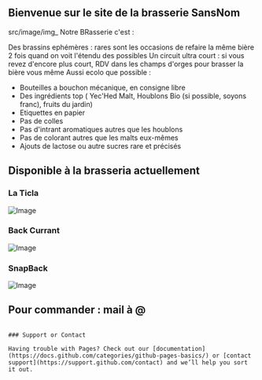 ## Bienvenue sur le site de la brasserie SansNom
src/image/img_
Notre BRasserie c'est :

Des brassins ephémères : rares sont les occasions de refaire la même bière 2 fois quand on voit l'étendu des possibles
Un circuit ultra court : si vous revez d'encore plus court, RDV dans les champs d'orges pour brasser la bière vous même 
Aussi ecolo que possible :
- Bouteilles a bouchon mécanique, en consigne libre
- Des ingrédients top ( Yec'Hed Malt, Houblons Bio (si possible, soyons franc), fruits du jardin)
- Etiquettes en papier
- Pas de colles
- Pas d'intrant aromatiques autres que les houblons
- Pas de colorant autres que les malts eux-mêmes
- Ajouts de lactose ou autre sucres rare et précisés

## Disponible à la brasseria actuellement

### La Ticla
![Image](src/Image_051)
### Back Currant
![Image](src/Image_050)
### SnapBack
![Image](src/Image_052)


## Pour commander : mail à @

```

### Support or Contact

Having trouble with Pages? Check out our [documentation](https://docs.github.com/categories/github-pages-basics/) or [contact support](https://support.github.com/contact) and we’ll help you sort it out.
